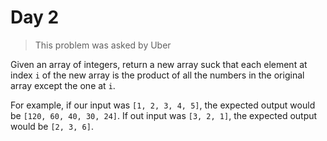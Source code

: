 # Day 2

> This problem was asked by Uber

Given an array of integers, return a new
array suck that each element at index `i`
of the new array is the product of all the
numbers in the original array except the
one at `i`.

For example, if our input was
`[1, 2, 3, 4, 5]`, the expected
output would be `[120, 60, 40, 30, 24]`.
If out input was `[3, 2, 1]`, the expected
output would be `[2, 3, 6]`.
